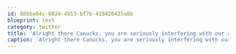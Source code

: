 ```yaml
---
id: 08bba64c-0024-4553-bf7b-418426435a8b
blueprint: text
category: twitter
title: 'Alright there Canucks, you are seriously interfering with our ability to plan @okdg and @okcolab events'
caption: 'Alright there Canucks, you are seriously interfering with our ability to plan <span class="username username_linked">@<a href="https://twitter.com/okdg" title="OKDG">okdg</a></span> and <span class="username username_linked">@<a href="https://twitter.com/okcolab" title="Okanagan coLab">okcolab</a></span> events'
---
```


